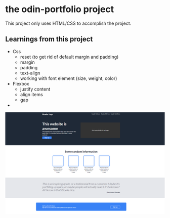 # the odin-portfolio project

This project only uses HTML/CSS to accomplish the project.

## Learnings from this project

- Css
  - reset (to get rid of default margin and padding)
  - margin
  - padding
  - text-align
  - working with font element (size, weight, color)
- Flexbox
  - justify content
  - align items
  - gap
-

![odin project site](</Screenshot%20(68).png>)
